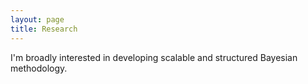 ```yaml
---
layout: page
title: Research
---
```


I'm broadly interested in developing scalable and structured Bayesian methodology. 
